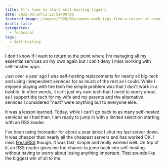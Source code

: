 ```yaml
---
title: It’s time to start self-hosting (again)
date: 2022-03-30T12:22:51+00:00
featured_image: /images/2020/08/remote-work-tips-from-a-career-of-remote-experience.jpg
draft: false
categories:
  - Technical
tags:
  - Self-hosting
---
```


I don't know if I want to return to the point where I'm managing all my essential services on my own again but I can't deny I miss working with self-hosted apps.

Just over a year ago I was self-hosting replacements for nearly all big-tech and using independent services for as much of the rest as I could. While I enjoyed playing with the tech the simple problem was that I don't work in a bubble. In other words, it isn't just my own tech that I need to worry about as I support the tech for my wife and my parents and the alternative services I considered "neat" were anything but to everyone else.

It was a lesson learned. Today, while I can't go back to as many self-hosted services as I had then, I am ready to jump in with a limited selection starting with an RSS reader.

I've been using Inoreader for about a year since I shut my last server down. It was cheaper than nearly all the cheapest servers and has worked OK. I miss [FreshRSS][1] though. It was fast, simple and really worked well. On top of it, an RSS reader gives me the chance to jump back into self-hosting without having to worry about losing anything important. That sounds like the biggest win of all to me.

 [1]: https://freshrss.org/